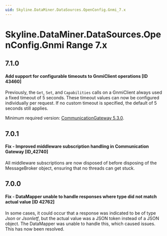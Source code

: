 ```yaml
---
uid: Skyline.DataMiner.DataSources.OpenConfig.Gnmi_7.x
---
```


# Skyline.DataMiner.DataSources.OpenConfig.Gnmi Range 7.x

## 7.1.0

#### Add support for configurable timeouts to GnmiClient operations [ID 43460]

Previously, the `Get`, `Set`, and `Capabilities` calls on a GnmiClient always used a fixed timeout of 5 seconds. These timeout values can now be configured individually per request. If no custom timeout is specified, the default of 5 seconds still applies.

Minimum required version: [CommunicationGateway 5.3.0](xref:CommunicationGateway_change_log#17-september-2025---enhancement---communicationgateway-530---configurable-grpc-call-timeouts-id-43460).

## 7.0.1

#### Fix - Improved middleware subscription handling in Communication Gateway [ID_42740]

All middleware subscriptions are now disposed of before disposing of the MessageBroker object, ensuring that no threads can get stuck. 

## 7.0.0

#### Fix - DataMapper unable to handle responses where type did not match actual value [ID 42762]

In some cases, it could occur that a response was indicated to be of type *Json* or *JsonIetf*, but the actual value was a JSON token instead of a JSON object. The DataMapper was unable to handle this, which caused issues. This has now been resolved.
